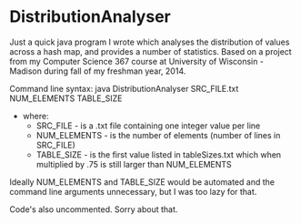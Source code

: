 DistributionAnalyser
====================

Just a quick java program I wrote which analyses the distribution of values across a hash map, 
and provides a number of statistics. Based on a project from my Computer Science 367 course
at University of Wisconsin - Madison during fall of my freshman year, 2014.

Command line syntax: java DistributionAnalyser SRC_FILE.txt NUM_ELEMENTS TABLE_SIZE
  - where:
      * SRC_FILE      - is a .txt file containing one integer value per line
      * NUM_ELEMENTS  - is the number of elements (number of lines in SRC_FILE)
      * TABLE_SIZE    - is the first value listed in tableSizes.txt which when multiplied by .75 
                        is still larger than NUM_ELEMENTS

Ideally NUM_ELEMENTS and TABLE_SIZE would be automated and the command line arguments 
unnecessary, but I was too lazy for that.

Code's also uncommented. Sorry about that.

